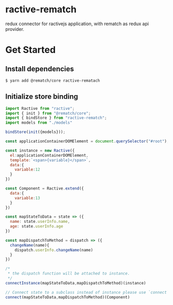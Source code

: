 # ractive-rematch
redux connector for ractivejs application, with rematch as redux api provider.

# Get Started

## Install dependencies
```bash
$ yarn add @rematch/core ractive-rematach
```

## Initialize store binding
```js
import Ractive from "ractive";
import { init } from "@rematch/core";
import { bindStore } from "ractive-rematch";
import models from "./models"

bindStore(init({models}));

const applicationContainerDOMElement = document.querySelector("#root");

const instance = new Ractive({
  el:applicationContainerDOMElement,
  template:`<span>{variable}</span>`,
  data:{
    variable:12
  }
})

const Component = Ractive.extend({
  data:{
    variable:13
  }
})

const mapStateToData = state => ({
  name: state.userInfo.name,
  age: state.userInfo.age
})

const mapDispatchToMethod = dispatch => ({
  changeName(name){
    dispatch.userInfo.changeName(name)
  }
})

/* 
 * the dispatch function will be attached to instance. 
 */
connectInstance(mapStateToData,mapDispatchToMethod)(instance)

// Connect state to a subclass instead of instance please use `connect`
connect(mapStateToData,mapDispatchToMethod)(Component)
```
